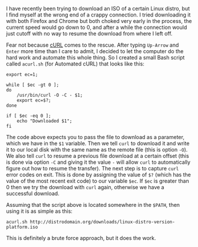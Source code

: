 <!-- title: Resume interrupted downloads with cURL in Linux -->

I have recently been trying to download an ISO of a certain Linux distro, but I
find myself at the wrong end of a crappy connection. I tried downloading it with
both Firefox and Chrome but both choked very early in the process, the current
speed would go down to 0, and after a while the connection would just cutoff
with no way to resume the download from where I left off.

Fear not because [cURL][curl] comes to the rescue. After typing `Up-Arrow` and
`Enter` more time than I care to admit, I decided to let the computer do the
hard work and automate this whole thing. So I created a small Bash script called
`acurl.sh` (for Automated cURL) that looks like this:

    export ec=1;

    while [ $ec -gt 0 ];
    do
        /usr/bin/curl -O -C - $1;
        export ec=$?;
    done

    if [ $ec -eq 0 ];
        echo "Downloaded $1";
    fi

The code above expects you to pass the file to download as a parameter, which we
have in the `$1` variable. Then we tell `curl` to download it and write it to
our local disk with the same name as the remote file (this is option `-O`). We
also tell `curl` to resume a previous file download at a certain offset (this is
done via option `-C` and giving it the value `-` will allow `curl` to
automatically figure out how to resume the transfer). The next step is to
capture `curl` error codes on exit. This is done by assigning the value of `$?`
(which has the value of the most recent exit code) to our variable `$ec`. If
`$ec` is greater than 0 then we try the download with `curl` again, otherwise we
have a successful download.

Assuming that the script above is located somewhere in the `$PATH`, then using
it is as simple as this:

    acurl.sh http://distrodomain.org/downloads/linux-distro-version-platform.iso

This is definitely a brute force approach, but it does the work.

[curl]: http://curl.haxx.se/ "cURL"
